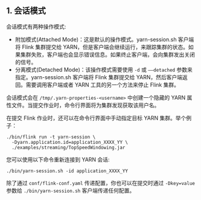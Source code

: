 
## 1. 会话模式

会话模式有两种操作模式:
- 附加模式(Attached Mode)：这是默认的操作模式。yarn-session.sh 客户端将 Flink 集群提交给 YARN，但是客户端会继续运行，来跟踪集群的状态。如果集群失败，客户端也会显示错误信息。如果终止客户端，会向集群发出关闭的信号。
- 分离模式(Detached Mode)：该操作模式需要使用 `-d` 或 `——detached` 参数来指定。yarn-session.sh 客户端将 Flink 集群提交给 YARN，然后客户端返回。需要调用客户端或者 YARN 工具的另一个方法来停止 Flink 集群。

会话模式会在 `/tmp/.yarn-properties-<username>` 中创建一个隐藏的 YARN 属性文件。当提交作业时，命令行界面将为集群发现获取该用户名。

在提交 Flink 作业时，还可以在命令行界面中手动指定目标 YARN 集群。举个例子：
```
./bin/flink run -t yarn-session \
  -Dyarn.application.id=application_XXXX_YY \
  ./examples/streaming/TopSpeedWindowing.jar
```
您可以使用以下命令重新连接到 YARN 会话:
```
./bin/yarn-session.sh -id application_XXXX_YY
```
除了通过 `conf/flink-conf.yaml` 传递配置，你也可以在提交时通过 `-Dkey=value` 参数给 `./bin/yarn-session.sh` 客户端传递任何配置。
